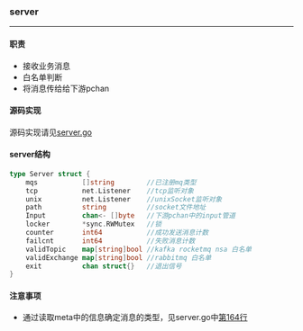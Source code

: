### server
------
#### 职责
* 接收业务消息
* 白名单判断
* 将消息传给给下游pchan

#### 源码实现
源码实现请见[server.go](https://git.100tal.com/wangxiao_go_center/pan/blob/master/internal/server.go)

#### server结构
```go
type Server struct {
	mqs           []string        //已注册mq类型
	tcp           net.Listener    //tcp监听对象
	unix          net.Listener    //unixSocket监听对象
	path          string          //socket文件地址
	Input         chan<- []byte   //下游pchan中的input管道
	locker        *sync.RWMutex   //锁
	counter       int64           //成功发送消息计数
	failcnt       int64           //失败消息计数
	validTopic    map[string]bool //kafka rocketmq nsa 白名单
	validExchange map[string]bool //rabbitmq 白名单
	exit          chan struct{}   //退出信号
}
```

#### 注意事项
* 通过读取meta中的信息确定消息的类型，见server.go中[第164行](https://git.100tal.com/wangxiao_go_center/pan/blob/master/internal/server.go#L164)
